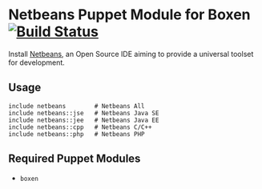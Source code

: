 # Netbeans Puppet Module for Boxen [![Build Status](https://travis-ci.org/eloipoch/puppet-netbeans.png?branch=master)](https://travis-ci.org/eloipoch/puppet-netbeans)

Install [Netbeans](https://netbeans.org/), an Open Source IDE aiming to provide a universal toolset for development.

## Usage

```puppet
include netbeans        # Netbeans All
include netbeans::jse   # Netbeans Java SE
include netbeans::jee   # Netbeans Java EE
include netbeans::cpp   # Netbeans C/C++
include netbeans::php   # Netbeans PHP
```

## Required Puppet Modules

* `boxen`
